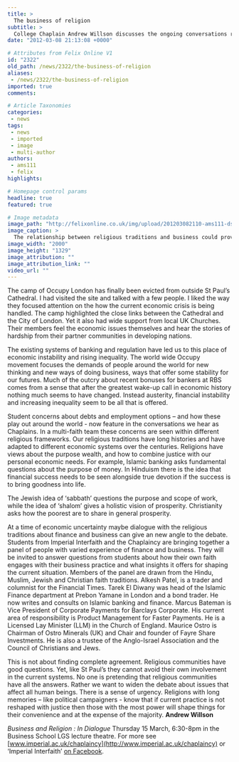 ```yaml
---
title: >
  The business of religion
subtitle: >
  College Chaplain Andrew Willson discusses the ongoing conversations resulting from the Occupy movement
date: "2012-03-08 21:13:08 +0000"

# Attributes from Felix Online V1
id: "2322"
old_path: /news/2322/the-business-of-religion
aliases:
 - /news/2322/the-business-of-religion
imported: true
comments:

# Article Taxonomies
categories:
 - news
tags:
 - news
 - imported
 - image
 - multi-author
authors:
 - ams111
 - felix
highlights:

# Homepage control params
headline: true
featured: true

# Image metadata
image_path: "http://felixonline.co.uk/img/upload/201203082110-ams111-dscf2614.jpg"
image_caption: >
  The relationship between religious traditions and business could provide a new angle to Occupy
image_width: "2000"
image_height: "1329"
image_attribution: ""
image_attribution_link: ""
video_url: ""
---
```


The camp of Occupy London has finally been evicted from outside St Paul’s Cathedral. I had visited the site and talked with a few people. I liked the way they focused attention on the how the current economic crisis is being handled. The camp highlighted the close links between the Cathedral and the City of London. Yet it also had wide support from local UK Churches. Their members feel the economic issues themselves and hear the stories of hardship from their partner communities in developing nations.

The existing systems of banking and regulation have led us to this place of economic instability and rising inequality. The world wide Occupy movement focuses the demands of people around the world for new thinking and new ways of doing business, ways that offer some stability for our futures. Much of the outcry about recent bonuses for bankers at RBS comes from a sense that after the greatest wake-up call in economic history nothing much seems to have changed. Instead austerity, financial instability and increasing inequality seem to be all that is offered.

Student concerns about debts and employment options – and how these play out around the world - now feature in the conversations we hear as Chaplains. In a multi-faith team these concerns are seen within different religious frameworks. Our religious traditions have long histories and have adapted to different economic systems over the centuries. Religions have views about the purpose wealth, and how to combine justice with our personal economic needs. For example, Islamic banking asks fundamental questions about the purpose of money. In Hinduism there is the idea that financial success needs to be seen alongside true devotion if the success is to bring goodness into life.

The Jewish idea of ‘sabbath’ questions the purpose and scope of work, while the idea of ‘shalom’ gives a holistic vision of prosperity. Christianity asks how the poorest are to share in general prosperity.

At a time of economic uncertainty maybe dialogue with the religious traditions about finance and business can give an new angle to the debate. Students from Imperial Interfaith and the Chaplaincy are bringing together a panel of people with varied experience of finance and business. They will be invited to answer questions from students about how their own faith engages with their business practice and what insights it offers for shaping the current situation. Members of the panel are drawn from the Hindu, Muslim, Jewish and Christian faith traditions. Alkesh Patel, is a trader and columnist for the Financial Times. Tarek El Diwany was head of the Islamic Finance department at Prebon Yamane in London and a bond trader. He now writes and consults on Islamic banking and finance. Marcus Bateman is Vice President of Corporate Payments for Barclays Corporate. His current area of responsibility is Product Management for Faster Payments. He is a Licensed Lay Minister (LLM) in the Church of England. Maurice Ostro is Chairman of Ostro Minerals (UK) and Chair and founder of Fayre Share Investments. He is also a trustee of the Anglo-Israel Association and the Council of Christians and Jews.

This is not about finding complete agreement. Religious communities have good questions. Yet, like St Paul’s they cannot avoid their own involvement in the current systems. No one is pretending that religious communities have all the answers. Rather we want to widen the debate about issues that affect all human beings. There is a sense of urgency. Religions with long memories – like political campaigners - know that if current practice is not reshaped with justice then those with the most power will shape things for their convenience and at the expense of the majority.
__Andrew Willson__

_Business and Religion : In Dialogue_ Thursday 15 March, 6:30-8pm in the Business School LGS lecture theatre.
 For more see [www.imperial.ac.uk/chaplaincy](http://www.imperial.ac.uk/chaplaincy) or ‘Imperial Interfaith’ [on Facebook](http://www.facebook.com/groups/48174446087/).
